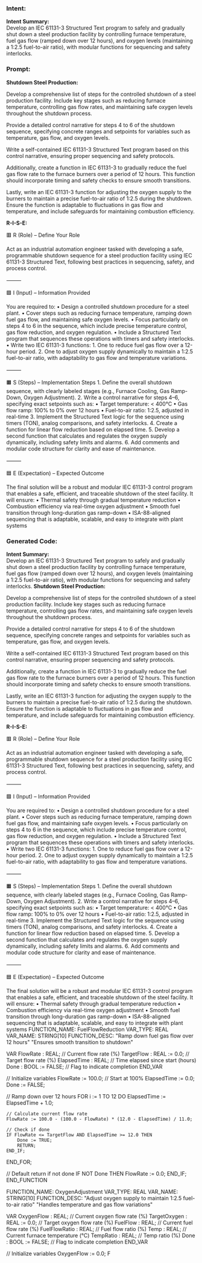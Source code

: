 ### Intent:
**Intent Summary:**  
Develop an IEC 61131-3 Structured Text program to safely and gradually shut down a steel production facility by controlling furnace temperature, fuel gas flow (ramped down over 12 hours), and oxygen levels (maintaining a 1:2.5 fuel-to-air ratio), with modular functions for sequencing and safety interlocks.

### Prompt:
**Shutdown Steel Production:**

Develop a comprehensive list of steps for the controlled shutdown of a steel production facility. Include key stages such as reducing furnace temperature, controlling gas flow rates, and maintaining safe oxygen levels throughout the shutdown process.

Provide a detailed control narrative for steps 4 to 6 of the shutdown sequence, specifying concrete ranges and setpoints for variables such as temperature, gas flow, and oxygen levels.

Write a self-contained IEC 61131-3 Structured Text program based on this control narrative, ensuring proper sequencing and safety protocols.

Additionally, create a function in IEC 61131-3 to gradually reduce the fuel gas flow rate to the furnace burners over a period of 12 hours. This function should incorporate timing and safety checks to ensure smooth transitions.

Lastly, write an IEC 61131-3 function for adjusting the oxygen supply to the burners to maintain a precise fuel-to-air ratio of 1:2.5 during the shutdown. Ensure the function is adaptable to fluctuations in gas flow and temperature, and include safeguards for maintaining combustion efficiency.

**R-I-S-E:**

🟥 R (Role) – Define Your Role

Act as an industrial automation engineer tasked with developing a safe, programmable shutdown sequence for a steel production facility using IEC 61131-3 Structured Text, following best practices in sequencing, safety, and process control.

⸻

🟩 I (Input) – Information Provided

You are required to:
	•	Design a controlled shutdown procedure for a steel plant.
	•	Cover steps such as reducing furnace temperature, ramping down fuel gas flow, and maintaining safe oxygen levels.
	•	Focus particularly on steps 4 to 6 in the sequence, which include precise temperature control, gas flow reduction, and oxygen regulation.
	•	Include a Structured Text program that sequences these operations with timers and safety interlocks.
	•	Write two IEC 61131-3 functions:
	1.	One to reduce fuel gas flow over a 12-hour period.
	2.	One to adjust oxygen supply dynamically to maintain a 1:2.5 fuel-to-air ratio, with adaptability to gas flow and temperature variations.

⸻

🟧 S (Steps) – Implementation Steps
	1.	Define the overall shutdown sequence, with clearly labeled stages (e.g., Furnace Cooling, Gas Ramp-Down, Oxygen Adjustment).
	2.	Write a control narrative for steps 4–6, specifying exact setpoints such as:
	•	Target temperature: < 400°C
	•	Gas flow ramp: 100% to 0% over 12 hours
	•	Fuel-to-air ratio: 1:2.5, adjusted in real-time
	3.	Implement the Structured Text logic for the sequence using timers (TON), analog comparisons, and safety interlocks.
	4.	Create a function for linear flow reduction based on elapsed time.
	5.	Develop a second function that calculates and regulates the oxygen supply dynamically, including safety limits and alarms.
	6.	Add comments and modular code structure for clarity and ease of maintenance.

⸻

🟦 E (Expectation) – Expected Outcome

The final solution will be a robust and modular IEC 61131-3 control program that enables a safe, efficient, and traceable shutdown of the steel facility. It will ensure:
	•	Thermal safety through gradual temperature reduction
	•	Combustion efficiency via real-time oxygen adjustment
	•	Smooth fuel transition through long-duration gas ramp-down
	•	ISA-88-aligned sequencing that is adaptable, scalable, and easy to integrate with plant systems

### Generated Code:
**Intent Summary:**  
Develop an IEC 61131-3 Structured Text program to safely and gradually shut down a steel production facility by controlling furnace temperature, fuel gas flow (ramped down over 12 hours), and oxygen levels (maintaining a 1:2.5 fuel-to-air ratio), with modular functions for sequencing and safety interlocks.
**Shutdown Steel Production:**

Develop a comprehensive list of steps for the controlled shutdown of a steel production facility. Include key stages such as reducing furnace temperature, controlling gas flow rates, and maintaining safe oxygen levels throughout the shutdown process.

Provide a detailed control narrative for steps 4 to 6 of the shutdown sequence, specifying concrete ranges and setpoints for variables such as temperature, gas flow, and oxygen levels.

Write a self-contained IEC 61131-3 Structured Text program based on this control narrative, ensuring proper sequencing and safety protocols.

Additionally, create a function in IEC 61131-3 to gradually reduce the fuel gas flow rate to the furnace burners over a period of 12 hours. This function should incorporate timing and safety checks to ensure smooth transitions.

Lastly, write an IEC 61131-3 function for adjusting the oxygen supply to the burners to maintain a precise fuel-to-air ratio of 1:2.5 during the shutdown. Ensure the function is adaptable to fluctuations in gas flow and temperature, and include safeguards for maintaining combustion efficiency.

**R-I-S-E:**

🟥 R (Role) – Define Your Role

Act as an industrial automation engineer tasked with developing a safe, programmable shutdown sequence for a steel production facility using IEC 61131-3 Structured Text, following best practices in sequencing, safety, and process control.

⸻

🟩 I (Input) – Information Provided

You are required to:
	•	Design a controlled shutdown procedure for a steel plant.
	•	Cover steps such as reducing furnace temperature, ramping down fuel gas flow, and maintaining safe oxygen levels.
	•	Focus particularly on steps 4 to 6 in the sequence, which include precise temperature control, gas flow reduction, and oxygen regulation.
	•	Include a Structured Text program that sequences these operations with timers and safety interlocks.
	•	Write two IEC 61131-3 functions:
	1.	One to reduce fuel gas flow over a 12-hour period.
	2.	One to adjust oxygen supply dynamically to maintain a 1:2.5 fuel-to-air ratio, with adaptability to gas flow and temperature variations.

⸻

🟧 S (Steps) – Implementation Steps
	1.	Define the overall shutdown sequence, with clearly labeled stages (e.g., Furnace Cooling, Gas Ramp-Down, Oxygen Adjustment).
	2.	Write a control narrative for steps 4–6, specifying exact setpoints such as:
	•	Target temperature: < 400°C
	•	Gas flow ramp: 100% to 0% over 12 hours
	•	Fuel-to-air ratio: 1:2.5, adjusted in real-time
	3.	Implement the Structured Text logic for the sequence using timers (TON), analog comparisons, and safety interlocks.
	4.	Create a function for linear flow reduction based on elapsed time.
	5.	Develop a second function that calculates and regulates the oxygen supply dynamically, including safety limits and alarms.
	6.	Add comments and modular code structure for clarity and ease of maintenance.

⸻

🟦 E (Expectation) – Expected Outcome

The final solution will be a robust and modular IEC 61131-3 control program that enables a safe, efficient, and traceable shutdown of the steel facility. It will ensure:
	•	Thermal safety through gradual temperature reduction
	•	Combustion efficiency via real-time oxygen adjustment
	•	Smooth fuel transition through long-duration gas ramp-down
	•	ISA-88-aligned sequencing that is adaptable, scalable, and easy to integrate with plant systems
FUNCTION_NAME: FuelFlowReduction
VAR_TYPE: REAL
VAR_NAME: STRING[10]
FUNCTION_DESC:
    "Ramp down fuel gas flow over 12 hours"
    "Ensures smooth transition to shutdown"

VAR
    FlowRate : REAL; // Current flow rate (%)
    TargetFlow : REAL := 0.0; // Target flow rate (%)
    ElapsedTime : REAL; // Time elapsed since start (hours)
    Done : BOOL := FALSE; // Flag to indicate completion
END_VAR

// Initialize variables
FlowRate := 100.0; // Start at 100%
ElapsedTime := 0.0;
Done := FALSE;

// Ramp down over 12 hours
FOR i := 1 TO 12 DO
    ElapsedTime := ElapsedTime + 1.0;

    // Calculate current flow rate
    FlowRate := 100.0 - (100.0 - FlowRate) * (12.0 - ElapsedTime) / 11.0;

    // Check if done
    IF FlowRate <= TargetFlow AND ElapsedTime >= 12.0 THEN
        Done := TRUE;
        RETURN;
    END_IF;
END_FOR;

// Default return if not done
IF NOT Done THEN
    FlowRate := 0.0;
END_IF;
END_FUNCTION

FUNCTION_NAME: OxygenAdjustment
VAR_TYPE: REAL
VAR_NAME: STRING[10]
FUNCTION_DESC:
    "Adjust oxygen supply to maintain 1:2.5 fuel-to-air ratio"
    "Handles temperature and gas flow variations"

VAR
    OxygenFlow : REAL; // Current oxygen flow rate (%)
    TargetOxygen : REAL := 0.0; // Target oxygen flow rate (%)
    FuelFlow : REAL; // Current fuel flow rate (%)
    FuelFlowRatio : REAL; // Fuel flow ratio (%)
    Temp : REAL; // Current furnace temperature (°C)
    TempRatio : REAL; // Temp ratio (%)
    Done : BOOL := FALSE; // Flag to indicate completion
END_VAR

// Initialize variables
OxygenFlow := 0.0;
F
